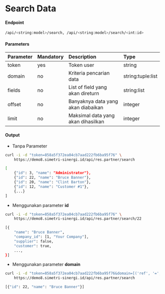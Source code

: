 # Search Data
#### Endpoint
```bash
/api/<string:model>/search, /api/<string:model>/search/<int:id>
```

#### Parameters
| Parameter | Mandatory     | Description                          | Type                      |
| :---      | :---          | :---                                 | :---                      |
| token     | yes           | Token user                           | string                    |
| domain    | no            | Kriteria pencarian data              | string:tuple:list         |
| fields    | no            | List of field yang akan direturn     | string:list               |
| offset    | no            | Banyaknya data yang akan diabaikan   | integer                   |
| limit     | no            | Maksimal data yang akan dihasilkan   | integer                   |

#### Output
- Tanpa Parameter

````bash
curl -i -d "token=858a5f372ea04cb7aad222fb6ba95f76" \
    https://demo8.simetri-sinergi.id/api/res.partner/search
`````
````bash
[
    {"id": 3, "name": "Administrator"},
    {"id": 22, "name": "Bruce Banner"},
    {"id": 20, "name": "Clint Barton"},
    {"id": 12, "name": "Customer #1"},
    {...}
]
````

- Menggunakan parameter <b>id</b>

````bash
curl -i -d "token=858a5f372ea04cb7aad222fb6ba95f76" \
    https://demo8.simetri-sinergi.id/api/res.partner/search/22
````
````bash
[{
    "name": "Bruce Banner",
    "company_id": [1, "Your Company"],
    "supplier": false,
    "customer": true,
    ...,
}]
````

- Menggunakan parameter <b>domain</b>
````bash
curl -i -d "token=858a5f372ea04cb7aad222fb6ba95f76&domain=[('ref', '=', 'ADM')]" \
    https://demo8.simetri-sinergi.id/api/res.partner/search
````
````bash
[{"id": 22, "name": "Bruce Banner"}]
````
